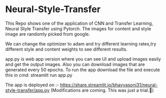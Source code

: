 # Neural-Style-Transfer

This Repo shows one of the application of CNN and Transfer Learning, Neural Style Transfer using Pytorch. The images for content and style image are randomly picked from google.

We can change the optimizer to adam and try different learning rates,try different style and content weights to see different results.

app.py is web app version where you can see UI and upload images easily and get the output images. Also you can download images that are generated every 50 epochs. To run the app download the file and execute this in cmd: streamlit run app.py 

The app is deployed on :- https://share.streamlit.io/bhavyasoni31/neural-style-transfer/app.py  (Modifications are coming. This was just a trial.🙂)
